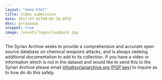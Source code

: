 ```yaml
---
layout: "none.html"
title: Video submission
date: 2017-07-01T00:05:18.055Z
desc: grraaaaaa
snippet: true
image: /assets/logos/loogback.jpg
---
```


The Syrian Archive seeks to provide a comprehensive and accurate open source database on chemical weapons attacks, and is always seeking additional documentation to add to its collection. If you have a video or information which is not in the dataset and would like to send this to the Syrian Archive please email  info@syrianarchive.org [(PGP key)](http://pgp.mit.edu/pks/lookup?op=vindex&search=0x0AF7BA93CD64500E) to inquire as to how do do this safely.
